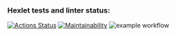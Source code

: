 ### Hexlet tests and linter status:
[![Actions Status](https://github.com/pteroz/python-project-lvl1/workflows/hexlet-check/badge.svg)](https://github.com/pteroz/python-project-lvl1/actions)
[![Maintainability](https://api.codeclimate.com/v1/badges/a99a88d28ad37a79dbf6/maintainability)](https://codeclimate.com/github/codeclimate/codeclimate/maintainability)
![example workflow](https://github.com/<OWNER>/<REPOSITORY>/actions/workflows/<WORKFLOW_FILE>/badge.svg)
